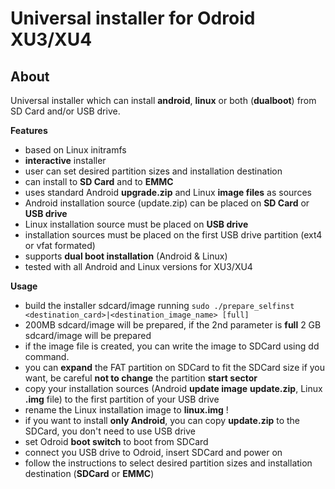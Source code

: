 Universal installer for Odroid XU3/XU4
======================================

About
-----

Universal installer which can install **android**, **linux** or both (**dualboot**) from SD Card and/or USB drive.

**Features**

- based on Linux initramfs
- **interactive** installer
- user can set desired partition sizes and installation destination
- can install to **SD Card** and to **EMMC**
- uses standard Android **upgrade.zip** and Linux **image files** as sources
- Android installation source (update.zip) can be placed on **SD Card** or **USB drive**
- Linux installation source must be placed on **USB drive**
- installation sources must be placed on the first USB drive partition (ext4 or vfat formated)
- supports **dual boot installation** (Android & Linux)
- tested with all Android and Linux versions for XU3/XU4

**Usage**

- build the installer sdcard/image running `sudo ./prepare_selfinst <destination_card>|<destination_image_name> [full]`
- 200MB sdcard/image will be prepared, if the 2nd parameter is **full** 2 GB sdcard/image will be prepared
- if the image file is created, you can write the image to SDCard using dd command.
- you can **expand** the FAT partition on SDCard to fit the SDCard size if you want, be careful **not to change** the partition **start sector**
- copy your installation sources (Android **update image** **update.zip**, Linux **.img** file) to the first partition of your USB drive
- rename the Linux installation image to **linux.img** !
- if you want to install **only Android**, you can copy **update.zip** to the SDCard, you don't need to use USB drive
- set Odroid **boot switch** to boot from SDCard
- connect you USB drive to Odroid, insert SDCard and power on
- follow the instructions to select desired partition sizes and installation destination (**SDCard** or **EMMC**)
